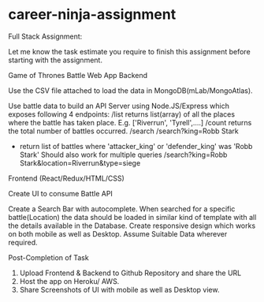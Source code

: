 # career-ninja-assignment

Full Stack Assignment:

Let me know the task estimate you require to finish this assignment before starting with the assignment.

Game of Thrones Battle Web App
Backend

Use the CSV file attached to load the data in MongoDB(mLab/MongoAtlas).

Use battle data to build an API Server using Node.JS/Express which exposes following 4 endpoints:
/list
returns list(array) of all the places where the battle has taken place.
E.g. ['Riverrun', 'Tyrell',....]
/count
returns the total number of battles occurred.
/search
/search?king=Robb Stark

- return list of battles where 'attacker_king' or 'defender_king' was 'Robb Stark'
  Should also work for multiple queries
  /search?king=Robb Stark&location=Riverrun&type=siege

Frontend (React/Redux/HTML/CSS)

Create UI to consume Battle API

Create a Search Bar with autocomplete. When searched for a specific battle(Location) the data should be loaded in similar kind of template with all the details available in the Database. Create responsive design which works on both mobile as well as Desktop. Assume Suitable Data wherever required.

Post-Completion of Task

1. Upload Frontend & Backend to Github Repository and share the URL
2. Host the app on Heroku/ AWS.
3. Share Screenshots of UI with mobile as well as Desktop view.
